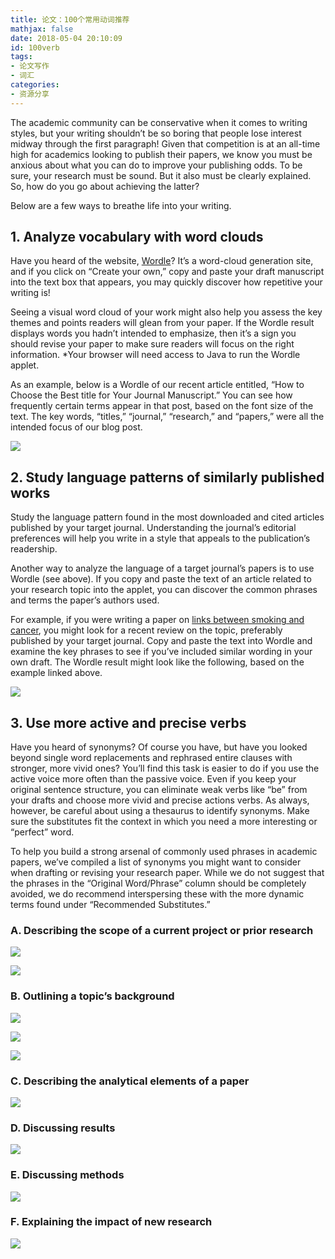 ```yaml
---
title: 论文：100个常用动词推荐
mathjax: false
date: 2018-05-04 20:10:09
id: 100verb
tags:
- 论文写作
- 词汇
categories:
- 资源分享
---
```


The academic community can be conservative when it comes to writing styles, but your writing shouldn’t be so boring that people lose interest midway through the first paragraph! Given that competition is at an all-time high for academics looking to publish their papers, we know you must be anxious about what you can do to improve your publishing odds. To be sure, your research must be sound.  But it also must be clearly explained. So, how do you go about achieving the latter?

<!---more--->

Below are a few ways to breathe life into your writing.

## 1. Analyze vocabulary with word clouds

Have you heard of the website, [Wordle](http://www.wordle.net/)? It’s a word-cloud generation site, and if you click on “Create your own,” copy and paste your draft manuscript into the text box that appears, you may quickly discover how repetitive your writing is!

Seeing a visual word cloud of your work might also help you assess the key themes and points readers will glean from your paper. If the Wordle result displays words you hadn’t intended to emphasize, then it’s a sign you should revise your paper to make sure readers will focus on the right information. *Your browser will need access to Java to run the Wordle applet.

As an example, below is a Wordle of our recent article entitled, “How to Choose the Best title for Your Journal Manuscript.” You can see how frequently certain terms appear in that post, based on the font size of the text. The key words, “titles,” “journal,” “research,” and “papers,” were all the intended focus of our blog post.

![](https://zymin-1255632454.cos.ap-shanghai.myqcloud.com/100verb/Wordle-Article-Titles-1024x555.png)

## 2. Study language patterns of similarly published works

Study the language pattern found in the most downloaded and cited articles published by your target journal. Understanding the journal’s editorial preferences will help you write in a style that appeals to the publication’s readership.

Another way to analyze the language of a target journal’s papers is to use Wordle (see above). If you copy and paste the text of an article related to your research topic into the applet, you can discover the common phrases and terms the paper’s authors used.

For example, if you were writing a paper on [links between smoking and cancer](https://www.nature.com/articles/s41598-017-01856-4), you might look for a recent review on the topic, preferably published by your target journal. Copy and paste the text into Wordle and examine the key phrases to see if you’ve included similar wording in your own draft. The Wordle result might look like the following, based on the example linked above.

![](https://zymin-1255632454.cos.ap-shanghai.myqcloud.com/100verb/Link-between-smoking-and-cancer-1024x556.png)

## 3. Use more active and precise verbs

Have you heard of synonyms? Of course you have, but have you looked beyond single word replacements and rephrased entire clauses with stronger, more vivid ones? You’ll find this task is easier to do if you use the active voice more often than the passive voice. Even if you keep your original sentence structure, you can eliminate weak verbs like “be” from your drafts and choose more vivid and precise actions verbs. As always, however, be careful about using a thesaurus to identify synonyms. Make sure the substitutes fit the context in which you need a more interesting or “perfect” word.

To help you build a strong arsenal of commonly used phrases in academic papers, we’ve compiled a list of synonyms you might want to consider when drafting or revising your research paper. While we do not suggest that the phrases in the “Original Word/Phrase” column should be completely avoided, we do recommend interspersing these with the more dynamic terms found under “Recommended Substitutes.”

### A. Describing the scope of a current project or prior research

![](https://zymin-1255632454.cos.ap-shanghai.myqcloud.com/100verb/a1.jpg)

![](https://zymin-1255632454.cos.ap-shanghai.myqcloud.com/100verb/a2.jpg)

### B. Outlining a topic’s background

![](https://zymin-1255632454.cos.ap-shanghai.myqcloud.com/100verb/b1.jpg) 

![](https://zymin-1255632454.cos.ap-shanghai.myqcloud.com/100verb/b2.jpg)

![](https://zymin-1255632454.cos.ap-shanghai.myqcloud.com/100verb/b3.jpg)

### C. Describing the analytical elements of a paper

![](https://zymin-1255632454.cos.ap-shanghai.myqcloud.com/100verb/c.jpg) 

### D. Discussing results

![](https://zymin-1255632454.cos.ap-shanghai.myqcloud.com/100verb/d.jpg) 

### E. Discussing methods

![](https://zymin-1255632454.cos.ap-shanghai.myqcloud.com/100verb/e.jpg) 

### F. Explaining the impact of new research

![](https://zymin-1255632454.cos.ap-shanghai.myqcloud.com/100verb/f.jpg)
